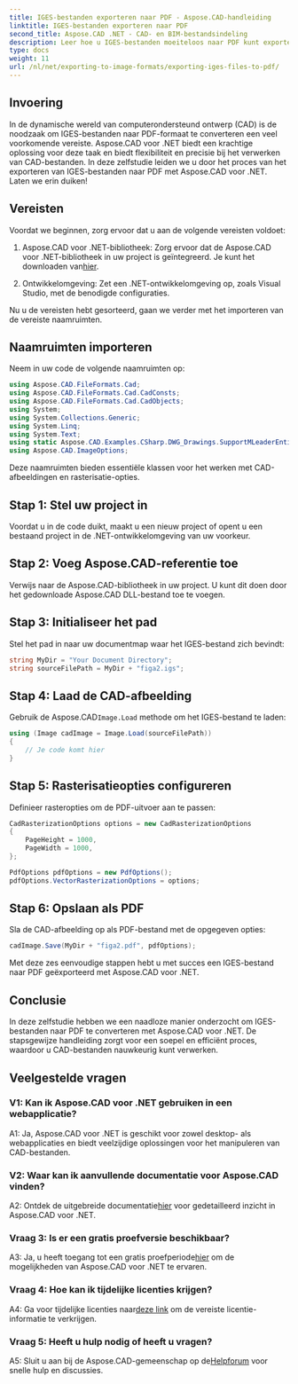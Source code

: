 ```yaml
---
title: IGES-bestanden exporteren naar PDF - Aspose.CAD-handleiding
linktitle: IGES-bestanden exporteren naar PDF
second_title: Aspose.CAD .NET - CAD- en BIM-bestandsindeling
description: Leer hoe u IGES-bestanden moeiteloos naar PDF kunt exporteren met Aspose.CAD voor .NET. Volg onze stapsgewijze handleiding voor nauwkeurige manipulatie van CAD-bestanden.
type: docs
weight: 11
url: /nl/net/exporting-to-image-formats/exporting-iges-files-to-pdf/
---
```

## Invoering

In de dynamische wereld van computerondersteund ontwerp (CAD) is de noodzaak om IGES-bestanden naar PDF-formaat te converteren een veel voorkomende vereiste. Aspose.CAD voor .NET biedt een krachtige oplossing voor deze taak en biedt flexibiliteit en precisie bij het verwerken van CAD-bestanden. In deze zelfstudie leiden we u door het proces van het exporteren van IGES-bestanden naar PDF met Aspose.CAD voor .NET. Laten we erin duiken!

## Vereisten

Voordat we beginnen, zorg ervoor dat u aan de volgende vereisten voldoet:

1.  Aspose.CAD voor .NET-bibliotheek: Zorg ervoor dat de Aspose.CAD voor .NET-bibliotheek in uw project is geïntegreerd. Je kunt het downloaden van[hier](https://releases.aspose.com/cad/net/).

2. Ontwikkelomgeving: Zet een .NET-ontwikkelomgeving op, zoals Visual Studio, met de benodigde configuraties.

Nu u de vereisten hebt gesorteerd, gaan we verder met het importeren van de vereiste naamruimten.

## Naamruimten importeren

Neem in uw code de volgende naamruimten op:

```csharp
using Aspose.CAD.FileFormats.Cad;
using Aspose.CAD.FileFormats.Cad.CadConsts;
using Aspose.CAD.FileFormats.Cad.CadObjects;
using System;
using System.Collections.Generic;
using System.Linq;
using System.Text;
using static Aspose.CAD.Examples.CSharp.DWG_Drawings.SupportMLeaderEntityForDWGFormat;
using Aspose.CAD.ImageOptions;
```

Deze naamruimten bieden essentiële klassen voor het werken met CAD-afbeeldingen en rasterisatie-opties.

## Stap 1: Stel uw project in

Voordat u in de code duikt, maakt u een nieuw project of opent u een bestaand project in de .NET-ontwikkelomgeving van uw voorkeur.

## Stap 2: Voeg Aspose.CAD-referentie toe

Verwijs naar de Aspose.CAD-bibliotheek in uw project. U kunt dit doen door het gedownloade Aspose.CAD DLL-bestand toe te voegen.

## Stap 3: Initialiseer het pad

Stel het pad in naar uw documentmap waar het IGES-bestand zich bevindt:

```csharp
string MyDir = "Your Document Directory";
string sourceFilePath = MyDir + "figa2.igs";
```

## Stap 4: Laad de CAD-afbeelding

 Gebruik de Aspose.CAD`Image.Load` methode om het IGES-bestand te laden:

```csharp
using (Image cadImage = Image.Load(sourceFilePath))
{
    // Je code komt hier
}
```

## Stap 5: Rasterisatieopties configureren

Definieer rasteropties om de PDF-uitvoer aan te passen:

```csharp
CadRasterizationOptions options = new CadRasterizationOptions
{
    PageHeight = 1000,
    PageWidth = 1000,
};

PdfOptions pdfOptions = new PdfOptions();
pdfOptions.VectorRasterizationOptions = options;
```

## Stap 6: Opslaan als PDF

Sla de CAD-afbeelding op als PDF-bestand met de opgegeven opties:

```csharp
cadImage.Save(MyDir + "figa2.pdf", pdfOptions);
```

Met deze zes eenvoudige stappen hebt u met succes een IGES-bestand naar PDF geëxporteerd met Aspose.CAD voor .NET.

## Conclusie

In deze zelfstudie hebben we een naadloze manier onderzocht om IGES-bestanden naar PDF te converteren met Aspose.CAD voor .NET. De stapsgewijze handleiding zorgt voor een soepel en efficiënt proces, waardoor u CAD-bestanden nauwkeurig kunt verwerken.


## Veelgestelde vragen

### V1: Kan ik Aspose.CAD voor .NET gebruiken in een webapplicatie?

A1: Ja, Aspose.CAD voor .NET is geschikt voor zowel desktop- als webapplicaties en biedt veelzijdige oplossingen voor het manipuleren van CAD-bestanden.

### V2: Waar kan ik aanvullende documentatie voor Aspose.CAD vinden?

 A2: Ontdek de uitgebreide documentatie[hier](https://reference.aspose.com/cad/net/) voor gedetailleerd inzicht in Aspose.CAD voor .NET.

### Vraag 3: Is er een gratis proefversie beschikbaar?

 A3: Ja, u heeft toegang tot een gratis proefperiode[hier](https://releases.aspose.com/) om de mogelijkheden van Aspose.CAD voor .NET te ervaren.

### Vraag 4: Hoe kan ik tijdelijke licenties krijgen?

 A4: Ga voor tijdelijke licenties naar[deze link](https://purchase.aspose.com/temporary-license/) om de vereiste licentie-informatie te verkrijgen.

### Vraag 5: Heeft u hulp nodig of heeft u vragen?

A5: Sluit u aan bij de Aspose.CAD-gemeenschap op de[Helpforum](https://forum.aspose.com/c/cad/19) voor snelle hulp en discussies.